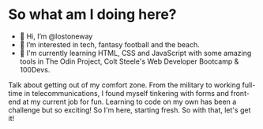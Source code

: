 <h1> So what am I doing here? </h1>

- 👋 Hi, I’m @lostoneway
- 👀 I’m interested in tech, fantasy football and the beach. 
- 🌱 I'm currently learning HTML, CSS and JavaScript with some amazing tools in The Odin Project, Colt Steele's Web Developer Bootcamp & 100Devs. 

<p> Talk about getting out of my comfort zone. From the military to working full-time in telecommunications, I found myself tinkering with forms and front-end at my  current job for fun. Learning to code on my own has been a challenge but so exciting! So I'm here, starting fresh. So with that, let's get it! </p>


<!---
lostoneway/lostoneway is a ✨ special ✨ repository because its `README.md` (this file) appears on your GitHub profile.
You can click the Preview link to take a look at your changes.
--->
